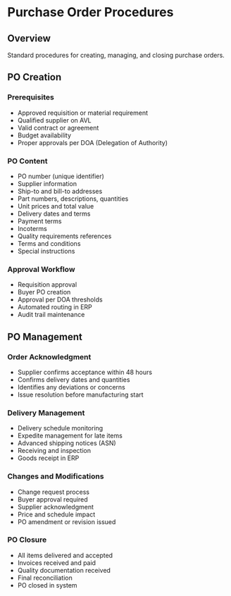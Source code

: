 # Purchase Order Procedures

## Overview

Standard procedures for creating, managing, and closing purchase orders.

## PO Creation

### Prerequisites
- Approved requisition or material requirement
- Qualified supplier on AVL
- Valid contract or agreement
- Budget availability
- Proper approvals per DOA (Delegation of Authority)

### PO Content
- PO number (unique identifier)
- Supplier information
- Ship-to and bill-to addresses
- Part numbers, descriptions, quantities
- Unit prices and total value
- Delivery dates and terms
- Payment terms
- Incoterms
- Quality requirements references
- Terms and conditions
- Special instructions

### Approval Workflow
- Requisition approval
- Buyer PO creation
- Approval per DOA thresholds
- Automated routing in ERP
- Audit trail maintenance

## PO Management

### Order Acknowledgment
- Supplier confirms acceptance within 48 hours
- Confirms delivery dates and quantities
- Identifies any deviations or concerns
- Issue resolution before manufacturing start

### Delivery Management
- Delivery schedule monitoring
- Expedite management for late items
- Advanced shipping notices (ASN)
- Receiving and inspection
- Goods receipt in ERP

### Changes and Modifications
- Change request process
- Buyer approval required
- Supplier acknowledgment
- Price and schedule impact
- PO amendment or revision issued

### PO Closure
- All items delivered and accepted
- Invoices received and paid
- Quality documentation received
- Final reconciliation
- PO closed in system
